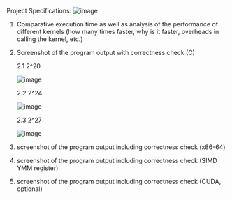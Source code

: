 Project Specifications:
![image](https://github.com/PandaBunBuns/SOLIS_Deep-Dive/assets/87511092/1bf97d95-62ca-4c44-b171-9c3361c7951f)


1. Comparative execution time as well as analysis of the performance of different kernels (how many times faster, why is it faster, overheads in calling the kernel, etc.)

2. Screenshot of the program output with correctness check (C)

   2.1 2^20
   
   ![image](https://github.com/PandaBunBuns/SOLIS_Deep-Dive/assets/87511092/8244ff9d-f37b-44e8-9eb8-f30b8b5ad464)

   2.2 2^24
   
   ![image](https://github.com/PandaBunBuns/SOLIS_Deep-Dive/assets/87511092/c63e98ed-23fd-49b0-8c7e-74a17bd785c0)

   2.3 2^27
   
   ![image](https://github.com/PandaBunBuns/SOLIS_Deep-Dive/assets/87511092/5fad47ed-daaf-4c1c-920d-865595a1caaf)

4. screenshot of the program output including correctness check (x86-64)

5. screenshot of the program output including correctness check (SIMD YMM register)

6. screenshot of the program output including correctness check (CUDA, optional)
